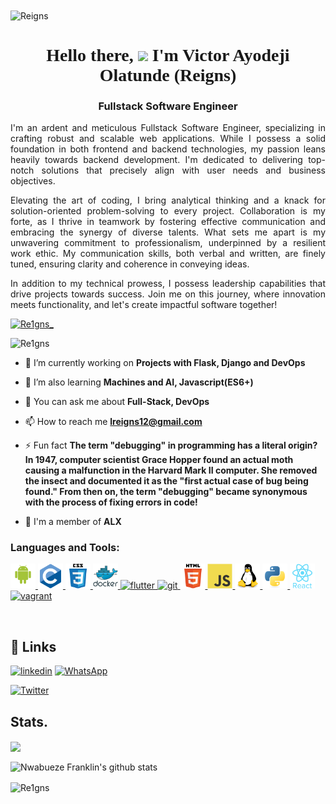 <img align="center" alt="Reigns" width="900" height="210" src="https://drive.google.com/file/d/15gSD_63k2wb1IW8zjURT8lXyaPsza-jq/view?usp=sharing">
<!-- ![](https://i.ytimg.com/vi/2oklET0ERu4/maxresdefault.jpg) -->



<h1 style="font-family:script;" align="center"> Hello there, <img src="https://github.com/TheDudeThatCode/TheDudeThatCode/blob/master/Assets/Hi.gif" width="29px">
 I'm Victor Ayodeji Olatunde (Reigns)</h1>
<h3 align="center">Fullstack Software Engineer</h3>

<p align="justify">I'm an ardent and meticulous Fullstack Software Engineer, specializing in crafting robust and scalable web applications. While I possess a solid foundation in both frontend and backend technologies, my passion leans heavily towards backend development. I'm dedicated to delivering top-notch solutions that precisely align with user needs and business objectives.</p>

<p align="justify">Elevating the art of coding, I bring analytical thinking and a knack for solution-oriented problem-solving to every project. Collaboration is my forte, as I thrive in teamwork by fostering effective communication and embracing the synergy of diverse talents. What sets me apart is my unwavering commitment to professionalism, underpinned by a resilient work ethic. My communication skills, both verbal and written, are finely tuned, ensuring clarity and coherence in conveying ideas.</p>

<p align="justify">In addition to my technical prowess, I possess leadership capabilities that drive projects towards success. Join me on this journey, where innovation meets functionality, and let's create impactful software together!</p>


<p align="left"> <a href="https://x.com/Re1gns_" target="blank"><img src="https://img.shields.io/twitter/follow/Re1gns_?logo=twitter&style=for-the-badge" alt="Re1gns_" /></a> </p>

<p align="left"> <img src="https://komarev.com/ghpvc/?username=Re1gns&label=Profile%20views&color=0e75b6&style=flat" alt="Re1gns" />


- 🔭 I’m currently working on **Projects with Flask, Django and DevOps**

- 🌱 I’m also learning **Machines and AI, Javascript(ES6+)**

- 💬 You can ask me about **Full-Stack, DevOps**

- 📫 How to reach me **lreigns12@gmail.com**

- ⚡ Fun fact **The term "debugging" in programming has a literal origin? In 1947, computer scientist Grace Hopper found an actual moth causing a malfunction in the Harvard Mark II computer. She removed the insect and documented it as the "first actual case of bug being found." From then on, the term "debugging" became synonymous with the process of fixing errors in code!**

- 🔭 I'm a member of **ALX**

<h3 align="left">Languages and Tools:</h3>
<p align="left"> <a href="https://developer.android.com" target="_blank" rel="noreferrer"> <img src="https://raw.githubusercontent.com/devicons/devicon/master/icons/android/android-original-wordmark.svg" alt="android" width="40" height="40"/> </a> <a href="https://www.cprogramming.com/" target="_blank" rel="noreferrer"> <img src="https://raw.githubusercontent.com/devicons/devicon/master/icons/c/c-original.svg" alt="c" width="40" height="40"/> </a> <a href="https://www.w3schools.com/css/" target="_blank" rel="noreferrer"> <img src="https://raw.githubusercontent.com/devicons/devicon/master/icons/css3/css3-original-wordmark.svg" alt="css3" width="40" height="40"/> </a> <a href="https://www.docker.com/" target="_blank" rel="noreferrer"> <img src="https://raw.githubusercontent.com/devicons/devicon/master/icons/docker/docker-original-wordmark.svg" alt="docker" width="40" height="40"/> </a> <a href="https://flutter.dev" target="_blank" rel="noreferrer"> <img src="https://www.vectorlogo.zone/logos/flutterio/flutterio-icon.svg" alt="flutter" width="40" height="40"/> </a> <a href="https://git-scm.com/" target="_blank" rel="noreferrer"> <img src="https://www.vectorlogo.zone/logos/git-scm/git-scm-icon.svg" alt="git" width="40" height="40"/> </a> <a href="https://www.w3.org/html/" target="_blank" rel="noreferrer"> <img src="https://raw.githubusercontent.com/devicons/devicon/master/icons/html5/html5-original-wordmark.svg" alt="html5" width="40" height="40"/> </a> <a href="https://developer.mozilla.org/en-US/docs/Web/JavaScript" target="_blank" rel="noreferrer"> <img src="https://raw.githubusercontent.com/devicons/devicon/master/icons/javascript/javascript-original.svg" alt="javascript" width="40" height="40"/> </a> <a href="https://www.linux.org/" target="_blank" rel="noreferrer"> <img src="https://raw.githubusercontent.com/devicons/devicon/master/icons/linux/linux-original.svg" alt="linux" width="40" height="40"/> </a> <a href="https://nodejs.org" target="_blank" rel="noreferrer">   <img src="https://raw.githubusercontent.com/devicons/devicon/master/icons/python/python-original.svg" alt="python" width="40" height="40"/> </a> <a href="https://reactjs.org/" target="_blank" rel="noreferrer"> <img src="https://raw.githubusercontent.com/devicons/devicon/master/icons/react/react-original-wordmark.svg" alt="react" width="40" height="40"/> </a> <a href="https://www.vagrantup.com/" target="_blank" rel="noreferrer"> <img src="https://www.vectorlogo.zone/logos/vagrantup/vagrantup-icon.svg" alt="vagrant" width="40" height="40"/> </a> </p>

 <br>
 
 ## 🔗 Links
[![linkedin](https://img.shields.io/badge/linkedin-0A66C2?style=for-the-badge&logo=linkedin&logoColor=white)](https://www.linkedin.com/in/re1gns)
[![WhatsApp](https://img.shields.io/badge/WhatsApp-25D366?style=for-the-badge&logo=whatsapp&logoColor=white)](https://wa.me/+23409025176325)
<!--[![youtube](https://img.shields.io/badge/youtube-ff0000?style=for-the-badge&logo=youtube&logoColor=white)](https://youtube.com/) -->
[![Twitter](https://img.shields.io/badge/twitter-333333?style=for-the-badge&logo=twitter&logoColor=white)](https://x.com/Re1gns_)

 ## Stats.
 <p><img align="center" src="https://github-readme-stats.vercel.app/api/top-langs/?username=Re1gns&layout=compact&theme=dark&hide_border=false" /></p>
<p><img align="center" src="https://github-readme-stats.vercel.app/api?username=Re1gns&show_icons=true&include_all_commits=true&count_private=true&layout=compact&theme=dark&hide_border=false&border_radius=2&hide=contribs" alt="Nwabueze Franklin's github stats" /></p>

<p><img align="center" src="https://github-readme-streak-stats.herokuapp.com/?user=Re1gns&theme=dark" alt="Re1gns" /></p>
<br/>
